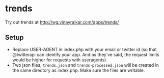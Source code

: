# trends #

Try out trends at <http://wg.vinayraikar.com/apps/trends/>


## Setup ##

* Replace USER-AGENT in index.php with your email or twitter id (so that @twitterapi can identify your app. And as they've said, the request limits would be higher for requests with useragents)
* Two json files, `trends.json` and `trends-processed.json` will be created in the same directory as index.php. Make sure the files are writable.
